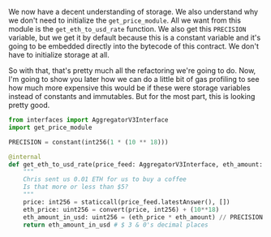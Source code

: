We now have a decent understanding of storage. We also understand why we don't need to initialize the `get_price_module`. All we want from this module is the `get_eth_to_usd_rate` function. We also get this `PRECISION` variable, but we get it by default because this is a constant variable and it's going to be embedded directly into the bytecode of this contract. We don't have to initialize storage at all.

So with that, that's pretty much all the refactoring we're going to do. Now, I'm going to show you later how we can do a little bit of gas profiling to see how much more expensive this would be if these were storage variables instead of constants and immutables. But for the most part, this is looking pretty good.

```python
from interfaces import AggregatorV3Interface
import get_price_module

PRECISION = constant(int256(1 * (10 ** 18)))

@internal
def get_eth_to_usd_rate(price_feed: AggregatorV3Interface, eth_amount: uint256) -> uint256:
    """
    Chris sent us 0.01 ETH for us to buy a coffee
    Is that more or less than $5?
    """
    price: int256 = staticcall(price_feed.latestAnswer(), [])
    eth_price: uint256 = convert(price, int256) + (10**18)
    eth_amount_in_usd: uint256 = (eth_price * eth_amount) // PRECISION
    return eth_amount_in_usd # $ 3 & 0's decimal places
```
